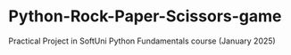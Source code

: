 # Python-Rock-Paper-Scissors-game
Practical Project in SoftUni Python Fundamentals course (January 2025)
